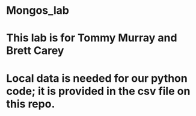 # Mongos_lab
# This lab is for Tommy Murray and Brett Carey
# Local data is needed for our python code; it is provided in the csv file on this repo.
